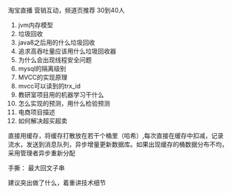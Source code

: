 淘宝直播 营销互动，频道页推荐 30到40人

1. jvm内存模型
2. 垃圾回收
3. java8之后用的什么垃圾回收
4. 追求高吞吐量应该用什么垃圾回收器
5. 为什么会出现线程安全问题
6. mysql的隔离级别
7. MVCC的实现原理
8. mvcc可以读到的trx_id
9. 教研室项目用的机器学习干什么
10. 怎么实现的预测，用什么检验预测
11. 电商项目描述
12. 如何解决超买超卖


直接用缓存，将缓存打散放在若干个桶里（哈希）,每次直接在缓存中扣减，记录流水，发送到消息队列，异步增量更新数据库。如果出现缓存的桶数据分布不均，采用管理者异步重新分配

手撕： 最大回文子串

建议突出做了什么，着重讲技术细节

